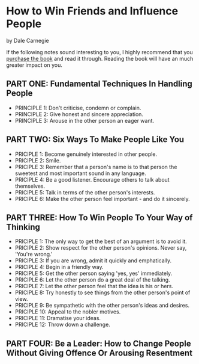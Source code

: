 
# How to Win Friends and Influence People

by Dale Carnegie

If the following notes sound interesting to you, I highly recommend that you [purchase the book](https://www.amazon.com/-/de/dp/0671027034/ref=tmm_pap_swatch_0?_encoding=UTF8&qid=&sr=) and read it through.
Reading the book will have an much greater impact on you.

## PART ONE: Fundamental Techniques In Handling People

- PRINCIPLE 1: Don't criticise, condemn or complain.
- PRINCIPLE 2: Give honest and sincere appreciation.
- PRINCIPLE 3: Arouse in the other person an eager want.

## PART TWO: Six Ways To Make People Like You

- PRICIPLE 1: Become genuinely interested in other people.
- PRICIPLE 2: Smile.
- PRICIPLE 3: Remember that a person's name is to that person the sweetest and most important sound in any language.
- PRICIPLE 4: Be a good listener. Encourage others to talk about themselves.
- PRICIPLE 5: Talk in terms of the other person's interests.
- PRICIPLE 6: Make the other person feel important - and do it sincerely.

## PART THREE: How To Win People To Your Way of Thinking

- PRICIPLE 1: The only way to get the best of an argument is to avoid it.
- PRICIPLE 2: Show respect for the other person's opinions. Never say, 'You're wrong.'
- PRICIPLE 3: If you are wrong, admit it quickly and emphatically.
- PRICIPLE 4: Begin in a friendly way.
- PRICIPLE 5: Get the other person saying 'yes, yes' immediately.
- PRICIPLE 6: Let the other person do a great deal of the talking.
- PRICIPLE 7: Let the other person feel that the idea is his or hers.
- PRICIPLE 8: Try honestly to see things from the other person's point of view.
- PRICIPLE 9: Be sympathetic with the other person's ideas and desires.
- PRICIPLE 10: Appeal to the nobler motives.
- PRICIPLE 11: Dramatise your ideas.
- PRICIPLE 12: Throw down a challenge.

## PART FOUR: Be a Leader: How to Change People Without Giving Offence Or Arousing Resentment
